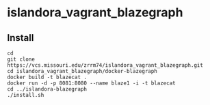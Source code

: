 # islandora_vagrant_blazegraph
## Install

```
cd
git clone https://vcs.missouri.edu/zrrm74/islandora_vagrant_blazegraph.git
cd islandora_vagrant_blazegraph/docker-blazegraph
docker build -t blazecat . 
docker run -d -p 8081:8080 --name blaze1 -i -t blazecat
cd ../islandora-blazegraph
./install.sh
```



